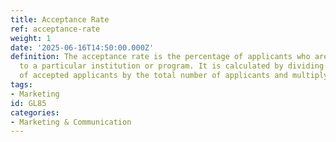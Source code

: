 ```yaml
---
title: Acceptance Rate
ref: acceptance-rate
weight: 1
date: '2025-06-16T14:50:00.000Z'
definition: The acceptance rate is the percentage of applicants who are offered admission
  to a particular institution or program. It is calculated by dividing the number
  of accepted applicants by the total number of applicants and multiplying by 100.
tags:
- Marketing
id: GL85
categories:
- Marketing & Communication
---
```


